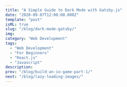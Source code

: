 ```yaml
---
title: "A Simple Guide to Dark Mode with Gatsby.js"
date: "2020-09-07T12:00:00.000Z"
template: "post"
isML: true
slug: "/blog/dark-mode-gatsby/"
img:
category: "Web Development"
tags:
  - "Web Development"
  - "For Beginners"
  - "React.js"
  - "Javascript"
description:
prev: "/blog/build-an-io-game-part-1/"
next: "/blog/lazy-loading-images/"
---
```

